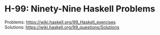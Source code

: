# H-99: Ninety-Nine Haskell Problems

Problems: https://wiki.haskell.org/99_Haskell_exercises  
Solutions: https://wiki.haskell.org/99_questions/Solutions

